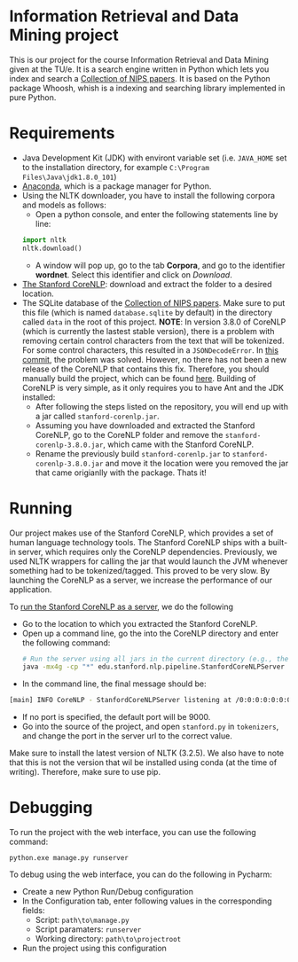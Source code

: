 # Information Retrieval and Data Mining project
This is our project for the course Information Retrieval and Data Mining given at the TU/e. It is a search engine written in Python which lets you index and search a [Collection of NIPS papers](https://www.kaggle.com/benhamner/nips-papers). It is based on the Python package Whoosh, whish is a indexing and searching library implemented in pure Python.

# Requirements
* Java Development Kit (JDK) with environt variable set (i.e. `JAVA_HOME` set to the installation directory, for example `C:\Program Files\Java\jdk1.8.0_101`)
* [Anaconda](https://www.anaconda.com/download/), which is a package manager for Python.
* Using the NLTK downloader, you have to install the following corpora and models as follows:
    * Open a python console, and enter the following statements line by line:
    ```python
    import nltk
    nltk.download()
    ```
    * A window will pop up, go to the tab __Corpora__, and go to the identifier __wordnet__. Select this identifier and click on _Download_.
* [The Stanford CoreNLP](https://stanfordnlp.github.io/CoreNLP/): download and extract the folder to a desired location.
* The SQLite database of the [Collection of NIPS papers](https://www.kaggle.com/benhamner/nips-papers). Make sure to put this file (which is named `database.sqlite` by default) in the directory called `data` in the root of this project.
__NOTE__: In version 3.8.0 of CoreNLP (which is currently the lastest stable version), there is a problem with removing certain control characters from the text that will be tokenized. For some control characters, this resulted in a `JSONDecodeError`. In [this commit](https://github.com/stanfordnlp/CoreNLP/issues/522), the problem was solved. However, no there has not been a new release of the CoreNLP that contains this fix. Therefore, you should manually build the project, which can be found [here](https://github.com/stanfordnlp/CoreNLP). Building of CoreNLP is very simple, as it only requires you to have Ant and the JDK installed:
    * After following the steps listed on the repository, you will end up with a jar called `stanford-corenlp.jar`. 
    * Assuming you have downloaded and extracted the Stanford CoreNLP, go to the CoreNLP folder and remove the `stanford-corenlp-3.8.0.jar`, which came with the Stanford CoreNLP. 
    * Rename the previously build `stanford-corenlp.jar` to `stanford-corenlp-3.8.0.jar` and move it the location were you removed the jar that came origianlly with the package.  Thats it!


# Running
Our project makes use of the Stanford CoreNLP, which provides a set of human language technology tools. The Stanford CoreNLP ships with a built-in server, which requires only the CoreNLP dependencies. Previously, we used NLTK wrappers for calling the jar that would launch the JVM whenever something had to be tokenized/tagged. This proved to be very slow. By launching the CoreNLP as a server, we increase the performance of our application.

To [run the Stanford CoreNLP as a server](https://stanfordnlp.github.io/CoreNLP/corenlp-server.html), we do the following
* Go to the location to which you extracted the Stanford CoreNLP.
* Open up a command line, go the into the CoreNLP directory and enter the following command:
    ``` bash
    # Run the server using all jars in the current directory (e.g., the CoreNLP home directory)
    java -mx4g -cp "*" edu.stanford.nlp.pipeline.StanfordCoreNLPServer -encoding utf8 -port 9000 -timeout 150000
    ```
* In the command line, the final message should be: 
```bash
[main] INFO CoreNLP - StanfordCoreNLPServer listening at /0:0:0:0:0:0:0:0:9000
```
* If no port is specified, the default port will be 9000. 
* Go into the source of the project, and open `stanford.py` in `tokenizers`, and change the port in the server url to the correct value.

Make sure to install the latest version of NLTK (3.2.5).
We also have to note that this is not the version that wil be installed using conda (at the time of writing).
Therefore, make sure to use pip.

# Debugging
To run the project with the web interface, you can use the following command:
```
python.exe manage.py runserver
```
To debug using the web interface, you can do the following in Pycharm:
* Create a new Python Run/Debug configuration
* In the Configuration tab, enter following values in the corresponding fields:
	* Script: `path\to\manage.py`
	* Script paramaters: `runserver`
	* Working directory: `path\to\projectroot`
* Run the project using this configuration